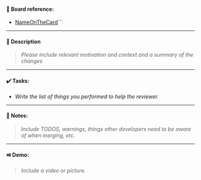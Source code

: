 #### :link: Board reference:

- [NameOnTheCard](linkToTheCard)```

---

#### :page_facing_up: Description

> _Please include relevant motivation and context and a summary of the changes_

---

#### :heavy_check_mark: Tasks:

- _Write the list of things you performed to help the reviewer._

---

#### :pushpin: Notes:

> _Include TODOS, warnings, things other developers need to be aware of when merging, etc._

---

#### :play_or_pause_button: Demo:

> _Include a video or picture._
